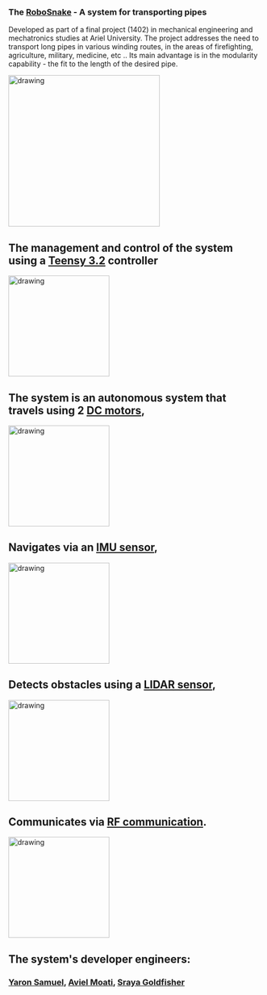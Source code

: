 ### The [RoboSnake] - A system for transporting pipes
Developed as part of a final project (1402) in mechanical engineering and mechatronics studies at Ariel University.
The project addresses the need to transport long pipes in various winding routes, in the areas of firefighting, agriculture, military, medicine, etc ..
Its main advantage is in the modularity capability - the fit to the length of the desired pipe.


<img src="https://lh3.googleusercontent.com/HYr7ukto8vmLUfCddjiCdwLU4TUGwSmAhyaGC-eBcEZktCle6nsJA5fsfoA0eZJHxVnJX9mvTCuCKXWebQ7QBInf_n8wGWK1X1pV1NsO3E-LraTz6bsUlfG6SDOSQ9aJBGgV_TkweTeHKkAUYdfJKldbeDYTsgsL3FHoTRHGZOm8EQCkBQVh3py08AjAXm892CSHwpy_w6saILeToflX96PKaO0CUbPFiKBiRcL45Nxkqn36LjZt-7yO66MoE_JEwSPRLH8g7aO_vJWXfvDcfEAdIQKVrQshHsG5wbqecQRm7IAU9CukriIMFkokvXZFTsAIfYZR06vdLoOjINQEVufDyGjl7ZZBWB3iV9sFVONJHeFp3BLqpQDkLr-BN_evWRcUH9p2kQUxVrlreQVVmsR9Ong5WiGpTy91Xg9PnJucg1s_7ZQYd084KTcc4_r-FZCAefsW7k6nzPBPHxRp6oHrwcgY9gS84C2VrhrkDBl8UAEAg6vUJAwv71flO86SEFZg1pnrE8IoKYmINyVnmuGuHXxBf1xPNRn3PqUvBX_exW4Hj4j4mzZDncf_3QZK8pRZCpEkKn3CC0VF3M3T0aeCu-bu4t6asVbOmpwuvGjp8UUSAXDsCe8JEnV24oLli6VsbY58Hz35lnB2jZUaIkk2eIKfTlCHp0ZKK6VqGLye9NMjoODaZLrYD10_iwlygI4-7x5_IRPwgjH7r8tPjqT4=w1292-h970-no?authuser=0" alt="drawing" width="300"/>


## The management and control of the system using a [Teensy 3.2] controller
<img src="https://m.media-amazon.com/images/I/51U0ukIyfsL._AC_SX466_PIbundle-2,TopRight,0,0_SH20_.jpg" alt="drawing" width="200"/>

## The system is an autonomous system that travels using 2 [DC motors],
<img src="https://dfimg.dfrobot.com/store/data/FIT0493/45%E5%BA%A6900x600.jpg?imageView2/1/w/564/h/376" alt="drawing" width="200"/>

## Navigates via an [IMU sensor],
<img src="https://images.squarespace-cdn.com/content/v1/59b037304c0dbfb092fbe894/1609290232445-L9LK9RLB0VI4UZSDEGPJ/mpu9250_handheld.JPG?format=2500w" alt="drawing" width="200"/>

## Detects obstacles using a [LIDAR sensor], 
<img src="https://www.st.com/bin/ecommerce/api/image.PF263309.en.feature-description-include-personalized-no-cpn-medium.jpg" alt="drawing" width="200"/>

## Communicates via [RF communication].
<img src="https://www.elecbee.com/image/cache/catalog/p/6/6/9/8/1/66981-1000x1000-product_popup.jpg" alt="drawing" width="200"/>

## The system's developer engineers: 
### [Yaron Samuel], [Aviel Moati], [Sraya Goldfisher]


[RoboSnake]: https://www.youtube.com/watch?v=11BpMIZw06Y
[DC motors]: https://www.digikey.de/htmldatasheets/production/2305479/0/0/1/fit0493.html
[IMU sensor]: https://invensense.tdk.com/wp-content/uploads/2015/02/PS-MPU-9250A-01-v1.1.pdf
[Teensy 3.2]: https://components101.com/microcontrollers/teensy-32-development-board
[LIDAR sensor]: https://www.st.com/en/imaging-and-photonics-solutions/vl53l0x.html
[RF communication]: https://www.sparkfun.com/datasheets/Components/nRF24L01_prelim_prod_spec_1_2.pdf
[Yaron Samuel]: https://www.linkedin.com/in/yaron-samuel-91b06691/
[Aviel Moati]: https://www.linkedin.com/in/aviel-moatty-325217139/
[Sraya Goldfisher]: http://www.linkedin.com/in/Sraya-Goldfisher
